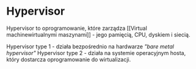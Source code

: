 # Hypervisor
Hypervisor to oprogramowanie, które zarządza [[Virtual machinewirtualnymi maszynami]] - jego pamięcią, CPU, dyskiem i siecią.

Hypervisor type 1 - działa bezpośrednio na hardwarze *"bare metal hypervisor"*
Hypervisor type 2 - działa na systemie operacyjnym hosta, który dostarcza oprogramowanie do wirtualizacji.